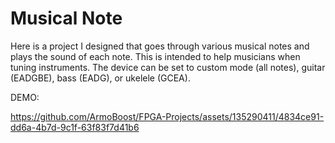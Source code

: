 # Musical Note 

Here is a project I designed that goes through various musical notes and plays the sound of each note. This is intended to help musicians when tuning instruments. The device can be set to custom mode (all notes), guitar (EADGBE), bass (EADG), or ukelele (GCEA). 

DEMO:



https://github.com/ArmoBoost/FPGA-Projects/assets/135290411/4834ce91-dd6a-4b7d-9c1f-63f83f7d41b6


